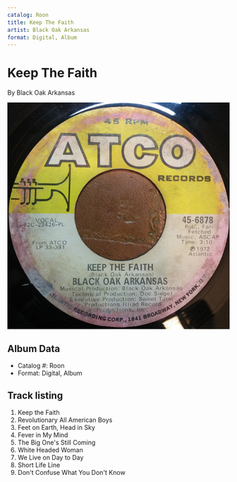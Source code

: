 ```yaml
---
catalog: Roon
title: Keep The Faith
artist: Black Oak Arkansas
format: Digital, Album
---
```


# Keep The Faith

By Black Oak Arkansas

![](../../assets/albumcovers/Black_Oak_Arkansas-Keep_The_Faith.png)

## Album Data

- Catalog #: Roon
- Format: Digital, Album


## Track listing


1. Keep the Faith
2. Revolutionary All American Boys
3. Feet on Earth, Head in Sky
4. Fever in My Mind
5. The Big One's Still Coming
6. White Headed Woman
7. We Live on Day to Day
8. Short Life Line
9. Don't Confuse What You Don't Know

